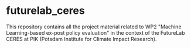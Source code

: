 # futurelab_ceres
This repository contains all the project material related to WP2 "Machine Learning-based ex-post policy evaluation" in the context of the FutureLab CERES at PIK (Potsdam Institute for Climate Impact Research). 

